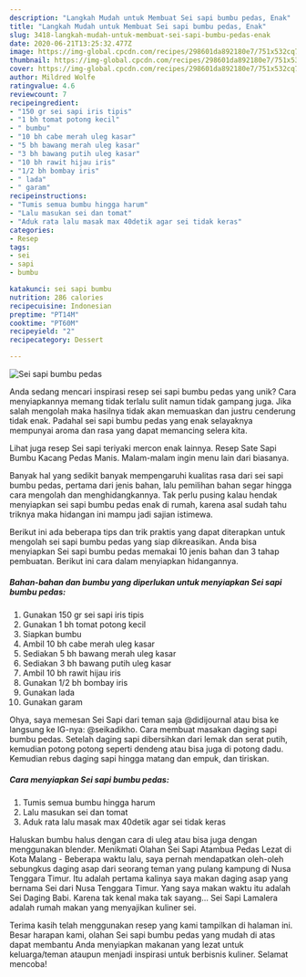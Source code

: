 ```yaml
---
description: "Langkah Mudah untuk Membuat Sei sapi bumbu pedas, Enak"
title: "Langkah Mudah untuk Membuat Sei sapi bumbu pedas, Enak"
slug: 3418-langkah-mudah-untuk-membuat-sei-sapi-bumbu-pedas-enak
date: 2020-06-21T13:25:32.477Z
image: https://img-global.cpcdn.com/recipes/298601da892180e7/751x532cq70/sei-sapi-bumbu-pedas-foto-resep-utama.jpg
thumbnail: https://img-global.cpcdn.com/recipes/298601da892180e7/751x532cq70/sei-sapi-bumbu-pedas-foto-resep-utama.jpg
cover: https://img-global.cpcdn.com/recipes/298601da892180e7/751x532cq70/sei-sapi-bumbu-pedas-foto-resep-utama.jpg
author: Mildred Wolfe
ratingvalue: 4.6
reviewcount: 7
recipeingredient:
- "150 gr sei sapi iris tipis"
- "1 bh tomat potong kecil"
- " bumbu"
- "10 bh cabe merah uleg kasar"
- "5 bh bawang merah uleg kasar"
- "3 bh bawang putih uleg kasar"
- "10 bh rawit hijau iris"
- "1/2 bh bombay iris"
- " lada"
- " garam"
recipeinstructions:
- "Tumis semua bumbu hingga harum"
- "Lalu masukan sei dan tomat"
- "Aduk rata lalu masak max 40detik agar sei tidak keras"
categories:
- Resep
tags:
- sei
- sapi
- bumbu

katakunci: sei sapi bumbu 
nutrition: 286 calories
recipecuisine: Indonesian
preptime: "PT14M"
cooktime: "PT60M"
recipeyield: "2"
recipecategory: Dessert

---
```



![Sei sapi bumbu pedas](https://img-global.cpcdn.com/recipes/298601da892180e7/751x532cq70/sei-sapi-bumbu-pedas-foto-resep-utama.jpg)

Anda sedang mencari inspirasi resep sei sapi bumbu pedas yang unik? Cara menyiapkannya memang tidak terlalu sulit namun tidak gampang juga. Jika salah mengolah maka hasilnya tidak akan memuaskan dan justru cenderung tidak enak. Padahal sei sapi bumbu pedas yang enak selayaknya mempunyai aroma dan rasa yang dapat memancing selera kita.

Lihat juga resep Sei sapi teriyaki mercon enak lainnya. Resep Sate Sapi Bumbu Kacang Pedas Manis. Malam-malam ingin menu lain dari biasanya.

Banyak hal yang sedikit banyak mempengaruhi kualitas rasa dari sei sapi bumbu pedas, pertama dari jenis bahan, lalu pemilihan bahan segar hingga cara mengolah dan menghidangkannya. Tak perlu pusing kalau hendak menyiapkan sei sapi bumbu pedas enak di rumah, karena asal sudah tahu triknya maka hidangan ini mampu jadi sajian istimewa.


Berikut ini ada beberapa tips dan trik praktis yang dapat diterapkan untuk mengolah sei sapi bumbu pedas yang siap dikreasikan. Anda bisa menyiapkan Sei sapi bumbu pedas memakai 10 jenis bahan dan 3 tahap pembuatan. Berikut ini cara dalam menyiapkan hidangannya.

<!--inarticleads1-->

##### Bahan-bahan dan bumbu yang diperlukan untuk menyiapkan Sei sapi bumbu pedas:

1. Gunakan 150 gr sei sapi iris tipis
1. Gunakan 1 bh tomat potong kecil
1. Siapkan  bumbu
1. Ambil 10 bh cabe merah uleg kasar
1. Sediakan 5 bh bawang merah uleg kasar
1. Sediakan 3 bh bawang putih uleg kasar
1. Ambil 10 bh rawit hijau iris
1. Gunakan 1/2 bh bombay iris
1. Gunakan  lada
1. Gunakan  garam


Ohya, saya memesan Sei Sapi dari teman saja @didijournal atau bisa ke langsung ke IG-nya: @seikadikho. Cara membuat masakan daging sapi bumbu pedas. Setelah daging sapi dibersihkan dari lemak dan serat putih, kemudian potong potong seperti dendeng atau bisa juga di potong dadu. Kemudian rebus daging sapi hingga matang dan empuk, dan tiriskan. 

<!--inarticleads2-->

##### Cara menyiapkan Sei sapi bumbu pedas:

1. Tumis semua bumbu hingga harum
1. Lalu masukan sei dan tomat
1. Aduk rata lalu masak max 40detik agar sei tidak keras


Haluskan bumbu halus dengan cara di uleg atau bisa juga dengan menggunakan blender. Menikmati Olahan Sei Sapi Atambua Pedas Lezat di Kota Malang - Beberapa waktu lalu, saya pernah mendapatkan oleh-oleh sebungkus daging asap dari seorang teman yang pulang kampung di Nusa Tenggara Timur. Itu adalah pertama kalinya saya makan daging asap yang bernama Sei dari Nusa Tenggara Timur. Yang saya makan waktu itu adalah Sei Daging Babi. Karena tak kenal maka tak sayang… Sei Sapi Lamalera adalah rumah makan yang menyajikan kuliner sei. 

Terima kasih telah menggunakan resep yang kami tampilkan di halaman ini. Besar harapan kami, olahan Sei sapi bumbu pedas yang mudah di atas dapat membantu Anda menyiapkan makanan yang lezat untuk keluarga/teman ataupun menjadi inspirasi untuk berbisnis kuliner. Selamat mencoba!
